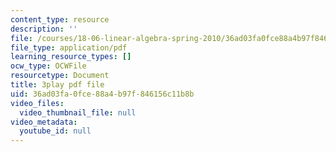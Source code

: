 ```yaml
---
content_type: resource
description: ''
file: /courses/18-06-linear-algebra-spring-2010/36ad03fa0fce88a4b97f846156c11b8b_yjBerM5jWsc.pdf
file_type: application/pdf
learning_resource_types: []
ocw_type: OCWFile
resourcetype: Document
title: 3play pdf file
uid: 36ad03fa-0fce-88a4-b97f-846156c11b8b
video_files:
  video_thumbnail_file: null
video_metadata:
  youtube_id: null
---
```

